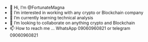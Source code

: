 - 👋 Hi, I’m @FortunateMagna
- 👀 I’m interested in working with any crypto or Blockchain company
- 🌱 I’m currently learning technical analysis
- 💞️ I’m looking to collaborate on anything crypto and Blockchain
- 📫 How to reach me ...
WhatsApp 09060960821 or telegram 09060960821
<!---
FortunateMagna/FortunateMagna is a ✨ special ✨ repository because its `README.md` (this file) appears on your GitHub profile.
You can click the Preview link to take a look at your changes.
--->
